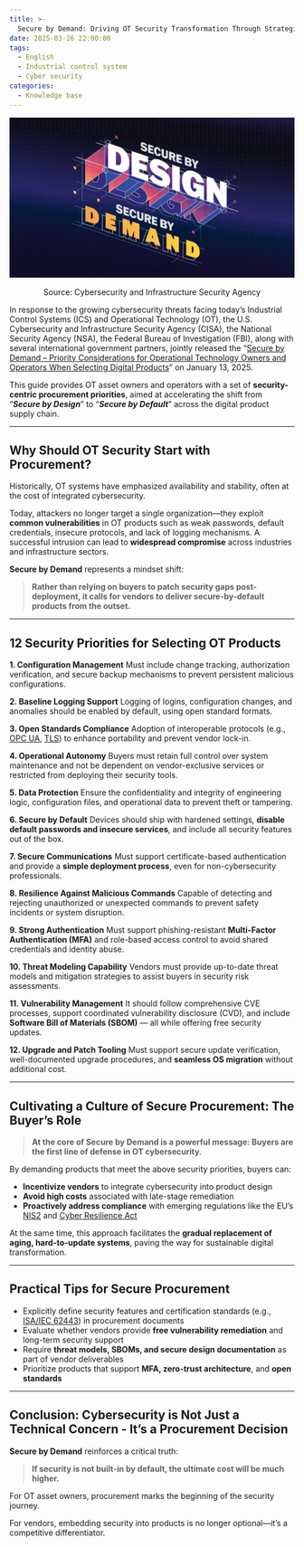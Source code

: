 ```yaml
---
title: >-
  Secure by Demand: Driving OT Security Transformation Through Strategic Procurement
date: 2025-03-26 22:00:00
tags:
  - English
  - Industrial control system
  - Cyber security
categories:
  - Knowledge base
---
```


![](Secure-by-Demand-Driving-OT-Security-Transformation-Through-Strategic-Procurement/cover_img.jpeg)
<center>Source: Cybersecurity and Infrastructure Security Agency </center>

In response to the growing cybersecurity threats facing today’s Industrial Control Systems (ICS) and Operational Technology (OT), the U.S. Cybersecurity and Infrastructure Security Agency (CISA), the National Security Agency (NSA), the Federal Bureau of Investigation (FBI), along with several international government partners, jointly released the “[Secure by Demand – Priority Considerations for Operational Technology Owners and Operators When Selecting Digital Products](https://www.cisa.gov/resources-tools/resources/secure-demand-priority-considerations-operational-technology-owners-and-operators-when-selecting)” on January 13, 2025.

This guide provides OT asset owners and operators with a set of **security-centric procurement priorities**, aimed at accelerating the shift from “***Secure by Design***” to “***Secure by Default***” across the digital product supply chain.

---

## Why Should OT Security Start with Procurement?
Historically, OT systems have emphasized availability and stability, often at the cost of integrated cybersecurity.

Today, attackers no longer target a single organization—they exploit **common vulnerabilities** in OT products such as weak passwords, default credentials, insecure protocols, and lack of logging mechanisms. A successful intrusion can lead to **widespread compromise** across industries and infrastructure sectors.

**Secure by Demand** represents a mindset shift:

> **Rather than relying on buyers to patch security gaps post-deployment, it calls for vendors to deliver secure-by-default products from the outset.**

---

## 12 Security Priorities for Selecting OT Products
**1. Configuration Management**
Must include change tracking, authorization verification, and secure backup mechanisms to prevent persistent malicious configurations.

**2. Baseline Logging Support**
Logging of logins, configuration changes, and anomalies should be enabled by default, using open standard formats.

**3. Open Standards Compliance**
Adoption of interoperable protocols (e.g., [OPC UA](https://en.wikipedia.org/wiki/OPC_Unified_Architecture), [TLS](https://en.wikipedia.org/wiki/Transport_Layer_Security)) to enhance portability and prevent vendor lock-in.

**4. Operational Autonomy**
Buyers must retain full control over system maintenance and not be dependent on vendor-exclusive services or restricted from deploying their security tools.

**5. Data Protection**
Ensure the confidentiality and integrity of engineering logic, configuration files, and operational data to prevent theft or tampering.

**6. Secure by Default**
Devices should ship with hardened settings, **disable default passwords and insecure services**, and include all security features out of the box.

**7. Secure Communications**
Must support certificate-based authentication and provide a **simple deployment process**, even for non-cybersecurity professionals.

**8. Resilience Against Malicious Commands**
Capable of detecting and rejecting unauthorized or unexpected commands to prevent safety incidents or system disruption.

**9. Strong Authentication**
Must support phishing-resistant **Multi-Factor Authentication (MFA)** and role-based access control to avoid shared credentials and identity abuse.

**10. Threat Modeling Capability**
Vendors must provide up-to-date threat models and mitigation strategies to assist buyers in security risk assessments.

**11. Vulnerability Management**
It should follow comprehensive CVE processes, support coordinated vulnerability disclosure (CVD), and include **Software Bill of Materials (SBOM)** — all while offering free security updates.

**12. Upgrade and Patch Tooling**
Must support secure update verification, well-documented upgrade procedures, and **seamless OS migration** without additional cost.

---

## Cultivating a Culture of Secure Procurement: The Buyer’s Role
> **At the core of Secure by Demand is a powerful message: Buyers are the first line of defense in OT cybersecurity.**

By demanding products that meet the above security priorities, buyers can:

- **Incentivize vendors** to integrate cybersecurity into product design
- **Avoid high costs** associated with late-stage remediation
- **Proactively address compliance** with emerging regulations like the EU’s [NIS2](https://digital-strategy.ec.europa.eu/en/policies/nis2-directive) and [Cyber Resilience Act](https://digital-strategy.ec.europa.eu/en/policies/cyber-resilience-act)

At the same time, this approach facilitates the **gradual replacement of aging, hard-to-update systems**, paving the way for sustainable digital transformation.

---

## Practical Tips for Secure Procurement
- Explicitly define security features and certification standards (e.g.,[ ISA/IEC 62443](https://www.isa.org/standards-and-publications/isa-standards/isa-iec-62443-series-of-standards)) in procurement documents
- Evaluate whether vendors provide **free vulnerability remediation** and long-term security support
- Require **threat models, SBOMs, and secure design documentation** as part of vendor deliverables
- Prioritize products that support **MFA, zero-trust architecture**, and **open standards**

---

## Conclusion: Cybersecurity is Not Just a Technical Concern - It’s a Procurement Decision
**Secure by Demand** reinforces a critical truth:
>**If security is not built-in by default, the ultimate cost will be much higher.**

For OT asset owners, procurement marks the beginning of the security journey.

For vendors, embedding security into products is no longer optional—it’s a competitive differentiator.
